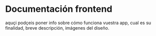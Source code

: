 # Documentación frontend

aquçi podçeis poner info sobre cómo funciona vuestra app, cual es su finalidad, breve descripción, imágenes del diseño.